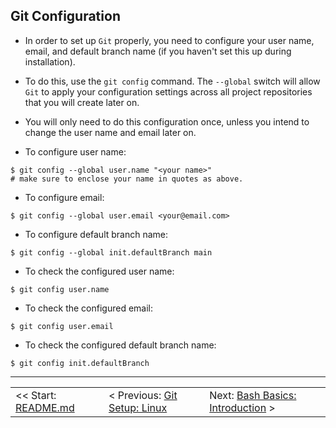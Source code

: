 ## Git Configuration

- In order to set up `Git` properly, you need to configure your user name, email, and default branch name (if you haven't set this up during installation).

- To do this, use the `git config` command. The `--global` switch will allow `Git` to apply your configuration settings across all project repositories that you will create later on.

- You will only need to do this configuration once, unless you intend to change the user name and email later on.

- To configure user name:
```shell
$ git config --global user.name "<your name>"
# make sure to enclose your name in quotes as above.
```

- To configure email:
```shell
$ git config --global user.email <your@email.com>
```

- To configure default branch name:
```shell
$ git config --global init.defaultBranch main
```

- To check the configured user name:
```shell
$ git config user.name
```

- To check the configured email:
```shell
$ git config user.email
```

- To check the configured default branch name:
```shell
$ git config init.defaultBranch
```

<hr>

<table align="center">
   <tbody>
      <tr>
        <td>
            << Start: <a href="/README.md">README.md</a>
        </td>
        <td>
            < Previous: <a href="/assets/s2/ch06.md">Git Setup: Linux</a>
        </td>
        <td>
            Next: <a href="/assets/s3/ch08.md">Bash Basics: Introduction</a> >
        </td>
      </tr>
   </tbody>
</table>